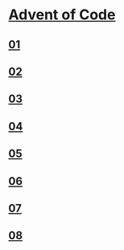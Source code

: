 # [Advent of Code](https://adventofcode.com/)

## [01](01)

## [02](02)

## [03](03)

## [04](04)

## [05](05)

## [06](06)

## [07](07)

## [08](08)
